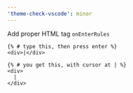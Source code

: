 ```yaml
---
'theme-check-vscode': minor
---
```


Add proper HTML tag `onEnterRules`

```liquid
{% # type this, then press enter %}
<div>|</div>

{% # you get this, with cursor at | %}
<div>
  |
</div>
```
